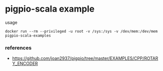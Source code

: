 pigpio-scala example
===

usage

`docker run --rm --privileged -u root -v /sys:/sys -v /dev/mem:/dev/mem pigpio-scala-examples`

### references
- https://github.com/joan2937/pigpio/tree/master/EXAMPLES/CPP/ROTARY_ENCODER
